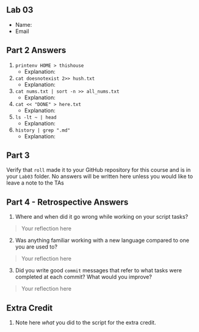 ## Lab 03

- Name:
- Email



## Part 2 Answers

1. `printenv HOME > thishouse`
   - Explanation: 
2. `cat doesnotexist 2>> hush.txt`
   - Explanation: 
3. `cat nums.txt | sort -n >> all_nums.txt`
   - Explanation: 
4. `cat << "DONE" > here.txt`
   - Explanation: 
5. `ls -lt ~ | head`
   - Explanation: 
6. `history | grep ".md"`
   - Explanation: 

## Part 3

Verify that `roll` made it to your GitHub repository for this course and is in your `Lab03` folder.  No answers will be written here unless you would like to leave a note to the TAs

## Part 4 - Retrospective Answers

1. Where and when did it go wrong while working on your script tasks?
> Your reflection here
2. Was anything familiar working with a new language compared to one you are used to?
> Your reflection here
3. Did you write good `commit` messages that refer to what tasks were completed at each commit?  What would you improve?
> Your reflection here

## Extra Credit

1. Note here *what* you did to the script for the extra credit.
